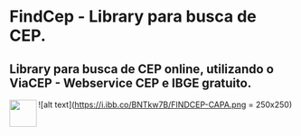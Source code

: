 # FindCep - Library para busca de CEP.
##
## Library para busca de CEP online, utilizando o ViaCEP - Webservice CEP e IBGE gratuito.
<a href="url"><img src="https://i.ibb.co/BNTkw7B/FINDCEP-CAPA.png" align="left" height="48" width="48" ></a>
![alt text](https://i.ibb.co/BNTkw7B/FINDCEP-CAPA.png = 250x250)
